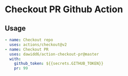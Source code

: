 # Checkout PR Github Action

## Usage

```yaml
- name: Checkout repo
  uses: actions/checkout@v2
- name: Checkout PR
  uses: dawidd6/action-checkout-pr@master
  with:
    github_token: ${{secrets.GITHUB_TOKEN}}
    pr: 99
```
